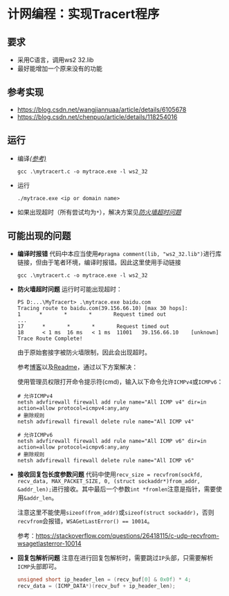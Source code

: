 # 计网编程：实现Tracert程序

## 要求
- 采用C语言，调用ws2 32.lib
- 最好能增加一个原来没有的功能

## 参考实现
- https://blog.csdn.net/wangjiannuaa/article/details/6105678
- https://blog.csdn.net/chenpuo/article/details/118254016

## 运行
- 编译[*(参考)*](#compile-error)
    ```shell
    gcc .\mytracert.c -o mytrace.exe -l ws2_32
    ```
- 运行
    ```shell
    ./mytrace.exe <ip or domain name>
    ```
- 如果出现超时（所有尝试均为`*`），解决方案见[*防火墙超时问题*](#timeout)

## 可能出现的问题

- **编译时报错**<a id='compile-error'></a>
    代码中本应当使用`#pragma comment(lib, "ws2_32.lib")`进行库链接，但由于笔者环境，编译时报错。因此这里使用手动链接
    ```shell
    gcc .\mytracert.c -o mytrace.exe -l ws2_32
    ```

- **防火墙超时问题**<a id='timeout'></a>
    运行时可能出现超时：
    ```shell
    PS D:...\MyTracert> .\mytrace.exe baidu.com
    Tracing route to baidu.com(39.156.66.10) [max 30 hops]:
    1      *       *       *       Request timed out
    ...
    17      *       *       *       Request timed out
    18      < 1 ms  16 ms   < 1 ms  11001   39.156.66.10    [unknown]
    Trace Route Complete!
    ```
    由于原始套接字被防火墙限制，因此会出现超时。
    
    参考[博客](https://candinya.com/posts/write-a-route-tracing-tool-on-windows/#%E8%A7%A3%E5%86%B3%E5%8C%85%E8%B6%85%E6%97%B6%E9%97%AE%E9%A2%98)以及[Readme](https://crates.io/crates/tracert)，通过以下方案解决：

    使用管理员权限打开命令提示符(cmd)，输入以下命令允许`ICMPv4`或`ICMPv6`：
    ```shell
    # 允许ICMPv4
    netsh advfirewall firewall add rule name="All ICMP v4" dir=in action=allow protocol=icmpv4:any,any
    # 删除规则
    netsh advfirewall firewall delete rule name="All ICMP v4"

    # 允许ICMPv6
    netsh advfirewall firewall add rule name="All ICMP v6" dir=in action=allow protocol=icmpv6:any,any
    # 删除规则
    netsh advfirewall firewall delete rule name="All ICMP v6"
    ```

- **接收回复包长度参数问题**
    代码中使用`recv_size = recvfrom(sockfd, recv_data, MAX_PACKET_SIZE, 0, (struct sockaddr*)from_addr, &addr_len);`进行接收。其中最后一个参数`int *fromlen`注意是指针，需要使用`&addr_len`。

    注意这里不能使用`sizeof(from_addr)`或`sizeof(struct sockaddr)`，否则`recvfrom`会报错，`WSAGetLastError() == 10014`。

    参考：https://stackoverflow.com/questions/26418115/c-udp-recvfrom-wsagetlasterror-10014

- **回复包解析问题**
    注意在进行回复包解析时，需要跳过`IP`头部，只需要解析`ICMP`头部即可。
    ```c
    unsigned short ip_header_len = (recv_buf[0] & 0x0f) * 4;
    recv_data = (ICMP_DATA*)(recv_buf + ip_header_len);
    ```



